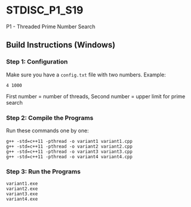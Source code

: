 # STDISC_P1_S19
P1 - Threaded Prime Number Search

## Build Instructions (Windows)

### Step 1: Configuration
Make sure you have a `config.txt` file with two numbers. Example:
```
4 1000
```

First number = number of threads, Second number = upper limit for prime search

### Step 2: Compile the Programs
Run these commands one by one:
```
g++ -std=c++11 -pthread -o variant1 variant1.cpp
g++ -std=c++11 -pthread -o variant2 variant2.cpp
g++ -std=c++11 -pthread -o variant3 variant3.cpp
g++ -std=c++11 -pthread -o variant4 variant4.cpp
```

### Step 3: Run the Programs
```
variant1.exe
variant2.exe
variant3.exe
variant4.exe
```
